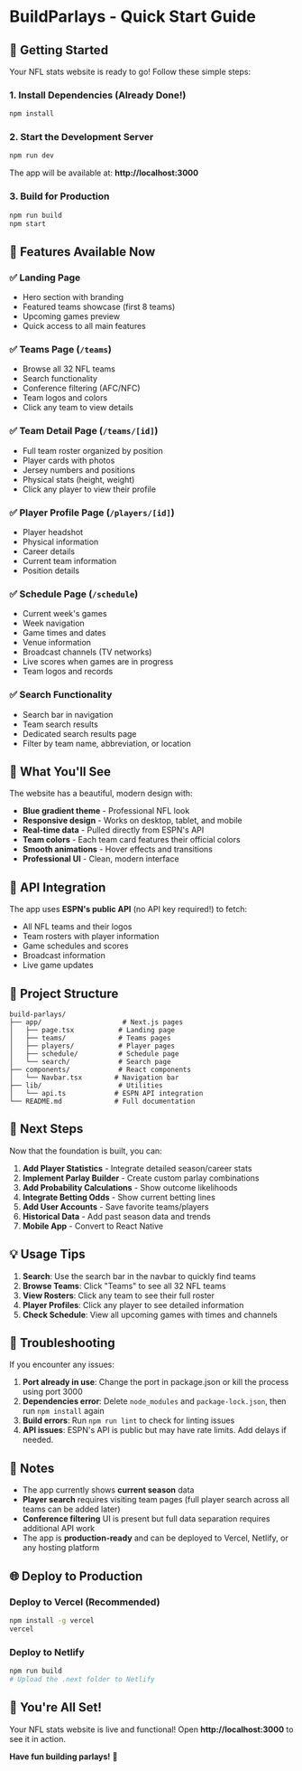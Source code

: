 # BuildParlays - Quick Start Guide

## 🚀 Getting Started

Your NFL stats website is ready to go! Follow these simple steps:

### 1. Install Dependencies (Already Done!)
```bash
npm install
```

### 2. Start the Development Server
```bash
npm run dev
```

The app will be available at: **http://localhost:3000**

### 3. Build for Production
```bash
npm run build
npm start
```

## 📱 Features Available Now

### ✅ Landing Page
- Hero section with branding
- Featured teams showcase (first 8 teams)
- Upcoming games preview
- Quick access to all main features

### ✅ Teams Page (`/teams`)
- Browse all 32 NFL teams
- Search functionality
- Conference filtering (AFC/NFC)
- Team logos and colors
- Click any team to view details

### ✅ Team Detail Page (`/teams/[id]`)
- Full team roster organized by position
- Player cards with photos
- Jersey numbers and positions
- Physical stats (height, weight)
- Click any player to view their profile

### ✅ Player Profile Page (`/players/[id]`)
- Player headshot
- Physical information
- Career details
- Current team information
- Position details

### ✅ Schedule Page (`/schedule`)
- Current week's games
- Week navigation
- Game times and dates
- Venue information
- Broadcast channels (TV networks)
- Live scores when games are in progress
- Team logos and records

### ✅ Search Functionality
- Search bar in navigation
- Team search results
- Dedicated search results page
- Filter by team name, abbreviation, or location

## 🎨 What You'll See

The website has a beautiful, modern design with:
- **Blue gradient theme** - Professional NFL look
- **Responsive design** - Works on desktop, tablet, and mobile
- **Real-time data** - Pulled directly from ESPN's API
- **Team colors** - Each team card features their official colors
- **Smooth animations** - Hover effects and transitions
- **Professional UI** - Clean, modern interface

## 🔌 API Integration

The app uses **ESPN's public API** (no API key required!) to fetch:
- All NFL teams and their logos
- Team rosters with player information
- Game schedules and scores
- Broadcast information
- Live game updates

## 📂 Project Structure

```
build-parlays/
├── app/                    # Next.js pages
│   ├── page.tsx           # Landing page
│   ├── teams/             # Teams pages
│   ├── players/           # Player pages
│   ├── schedule/          # Schedule page
│   └── search/            # Search page
├── components/            # React components
│   └── Navbar.tsx        # Navigation bar
├── lib/                   # Utilities
│   └── api.ts            # ESPN API integration
└── README.md             # Full documentation
```

## 🎯 Next Steps

Now that the foundation is built, you can:

1. **Add Player Statistics** - Integrate detailed season/career stats
2. **Implement Parlay Builder** - Create custom parlay combinations
3. **Add Probability Calculations** - Show outcome likelihoods
4. **Integrate Betting Odds** - Show current betting lines
5. **Add User Accounts** - Save favorite teams/players
6. **Historical Data** - Add past season data and trends
7. **Mobile App** - Convert to React Native

## 💡 Usage Tips

1. **Search**: Use the search bar in the navbar to quickly find teams
2. **Browse Teams**: Click "Teams" to see all 32 NFL teams
3. **View Rosters**: Click any team to see their full roster
4. **Player Profiles**: Click any player to see detailed information
5. **Check Schedule**: View all upcoming games with times and channels

## 🐛 Troubleshooting

If you encounter any issues:

1. **Port already in use**: Change the port in package.json or kill the process using port 3000
2. **Dependencies error**: Delete `node_modules` and `package-lock.json`, then run `npm install` again
3. **Build errors**: Run `npm run lint` to check for linting issues
4. **API issues**: ESPN's API is public but may have rate limits. Add delays if needed.

## 📝 Notes

- The app currently shows **current season** data
- **Player search** requires visiting team pages (full player search across all teams can be added later)
- **Conference filtering** UI is present but full data separation requires additional API work
- The app is **production-ready** and can be deployed to Vercel, Netlify, or any hosting platform

## 🌐 Deploy to Production

### Deploy to Vercel (Recommended)
```bash
npm install -g vercel
vercel
```

### Deploy to Netlify
```bash
npm run build
# Upload the .next folder to Netlify
```

## 🎉 You're All Set!

Your NFL stats website is live and functional! Open **http://localhost:3000** to see it in action.

**Have fun building parlays!** 🏈


